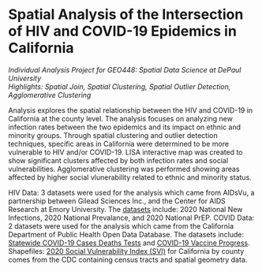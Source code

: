 # Spatial Analysis of the Intersection of HIV and COVID-19 Epidemics in California
<i> Individual Analysis Project for GEO448: Spatial Data Science at DePaul University </i><br>
<i>Highlights: Spatial Join, Spatial Clustering, Spatial Outlier Detection, Agglomerative Clustering </i><br>

Analysis explores the spatial relationship between the HIV and COVID-19 in California at the county level. The analysis focuses on analyzing new infection rates between the two epidemics and its impact on ethnic and minority groups. Through spatial clustering and outlier detection techniques, specific areas in California were determined to be more vulnerable to HIV and/or COVID-19. LISA interactive map was created to show significant clusters affected by both infection rates and social vulnerabilities. Agglomerative clustering was performed showing areas affected by higher social vlunerability related to ethnic and minority status.

HIV Data: 3 datasets were used for the analysis which came from AIDsVu, a partnership between Gilead Sciences Inc., and the Center for AIDS Research at Emory University. The <a href="https://aidsvu.org/resources/#/datasets">datasets</a> include: 2020 National New Infections, 2020 National Prevalance, and 2020 National PrEP. 
COVID Data: 2 datasets were used for the analysis which came from the California Department of Public Health Open Data Database. The datasets include: <a href="https://data.ca.gov/dataset/covid-19-time-series-metrics-by-county-and-state">Statewide COVID-19 Cases Deaths Tests</a> and <a href="https://data.ca.gov/dataset/covid-19-vaccine-progress-dashboard-data">COVID-19 Vaccine Progress</a>.
Shapefiles: <a href="https://www.atsdr.cdc.gov/placeandhealth/svi/index.html">2020 Social Vulnerability Index (SVI)</a> for California by county comes from the CDC containing census tracts and spatial geometry data. 
